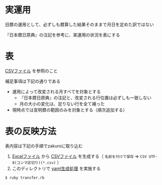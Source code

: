 # 実運用

旧暦の運用として、必ずしも暦算した結果そのままで月日を定めた訳ではない

『日本暦日原典』の注記を参考に、実運用の状況を表にする

# 表

[CSVファイル](./operation/csv/month.csv) を参照のこと

補足事項は下記の通りである

* 運用によって改変される月すべてを対象とする
  * 『日本暦日原典』の注記と、改変される行位置は必ずしも一致しない
  * 月の大小の変化は、足りない行を全て補った
* 現時点では宣明暦の範囲のみを対象とする（順次追加する）

# 表の反映方法
表内容は下記の手順でzakuroに取り込む

1. [Excelファイル](./operation/operation.clsx) から [CSVファイル](./operation/csv/month.csv) を生成する（ `名前を付けて保存` => `CSV UTF-8(コンマ区切り)(*.csv)` ）
2. このディレクトリで [yaml生成処理](./operation/transfer.rb) を実施する
  ```
  $ ruby transfer.rb
  ```
